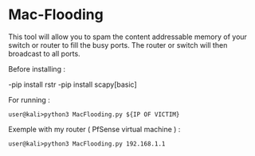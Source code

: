 # Mac-Flooding
This tool will allow you to spam the content addressable memory of your switch or router to fill the busy ports. The router or switch will then broadcast to all ports.


Before installing :

-pip install rstr
-pip install scapy[basic]

For running : 

```
user@kali>python3 MacFlooding.py ${IP OF VICTIM}
```

Exemple with my router ( PfSense virtual machine ) : 

```
user@kali>python3 MacFlooding.py 192.168.1.1
```

